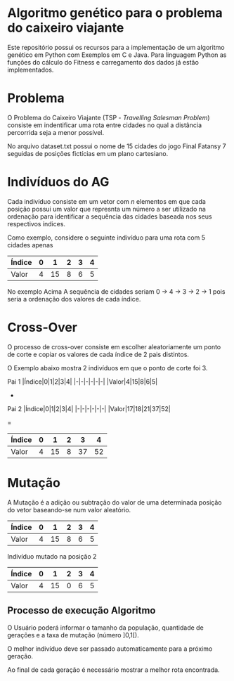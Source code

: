 # Algoritmo genético para o problema do caixeiro viajante

Este repositório possui os recursos para a implementação de um algoritmo genético em Python com Exemplos em C e Java. Para linguagem Python as funções do cálculo do Fitness e carregamento dos dados já estão implementados.

# Problema
O Problema do Caixeiro Viajante (TSP - *Travelling Salesman Problem*) consiste em indentificar uma rota entre cidades no qual a distância percorrida seja a menor possível.

No arquivo dataset.txt possui o nome de 15 cidades do jogo Final Fatansy 7 seguidas de posições fictícias em um plano cartesiano.

# Indivíduos do AG

Cada indivíduo consiste em um vetor com *n* elementos em que cada posição possui um valor que represnta um número a ser utilizado na ordenação para identificar a sequência das cidades baseada nos seus respectivos índices.

Como exemplo, considere o seguinte indivíduo para uma rota com 5 cidades apenas

|Índice|0|1|2|3|4|
|-|-|-|-|-|-|
|Valor|4|15|8|6|5|

No exemplo Acima A sequência de cidades seriam 0 -> 4 -> 3 -> 2 -> 1 pois seria a ordenação dos valores de cada índice.

# Cross-Over

O processo de cross-over consiste em escolher aleatoriamente um ponto de corte e copiar os valores de cada índice de 2 pais distintos.

O Exemplo abaixo mostra 2 indivíduos em que o ponto de corte foi 3.

Pai 1
|Índice|0|1|2|3|4|
|-|-|-|-|-|-|
|Valor|4|15|8|6|5|

+

Pai 2
|Índice|0|1|2|3|4|
|-|-|-|-|-|-|
|Valor|17|18|21|37|52|

=

|Índice|0|1|2|3|4|
|-|-|-|-|-|-|
|Valor|4|15|8|37|52|

# Mutação

A Mutação é a adição ou subtração do valor de uma determinada posição do vetor baseando-se num valor aleatório.

|Índice|0|1|2|3|4|
|-|-|-|-|-|-|
|Valor|4|15|8|6|5|

Indivíduo mutado na posição 2

|Índice|0|1|2|3|4|
|-|-|-|-|-|-|
|Valor|4|15|0|6|5|

## Processo de execução Algoritmo

O Usuário poderá informar o tamanho da população, quantidade de gerações e a taxa de mutação (número ]0,1[).

O melhor indivíduo deve ser passado automaticamente para a próximo geração.

Ao final de cada geração é necessário mostrar a melhor rota encontrada.

